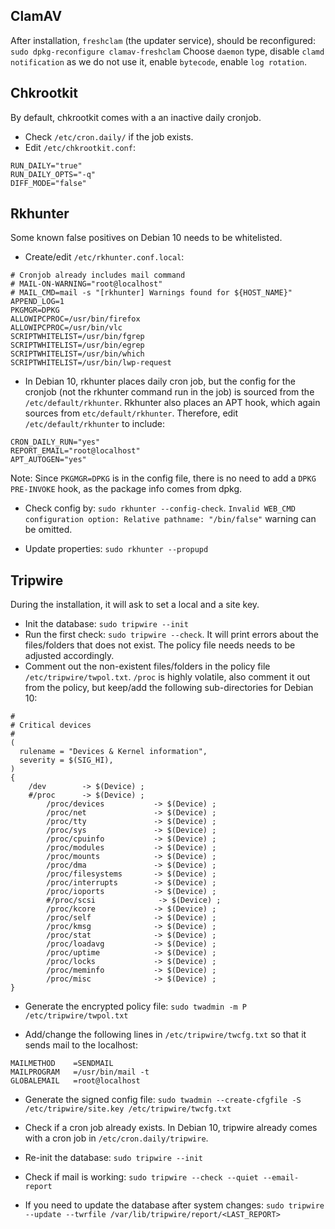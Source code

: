 ## ClamAV
After installation, `freshclam` (the updater service), should be reconfigured: `sudo dpkg-reconfigure clamav-freshclam`
Choose `daemon` type, disable `clamd notification` as we do not use it, enable `bytecode`, enable `log rotation`.

## Chkrootkit
By default, chkrootkit comes with a an inactive daily cronjob.
+ Check `/etc/cron.daily/` if the job exists.
+ Edit `/etc/chkrootkit.conf`:
```
RUN_DAILY="true"
RUN_DAILY_OPTS="-q"
DIFF_MODE="false"
```

## Rkhunter
Some known false positives on Debian 10 needs to be whitelisted.
+ Create/edit `/etc/rkhunter.conf.local`:
```
# Cronjob already includes mail command
# MAIL-ON-WARNING="root@localhost"
# MAIL_CMD=mail -s "[rkhunter] Warnings found for ${HOST_NAME}"
APPEND_LOG=1
PKGMGR=DPKG
ALLOWIPCPROC=/usr/bin/firefox
ALLOWIPCPROC=/usr/bin/vlc
SCRIPTWHITELIST=/usr/bin/fgrep
SCRIPTWHITELIST=/usr/bin/egrep
SCRIPTWHITELIST=/usr/bin/which
SCRIPTWHITELIST=/usr/bin/lwp-request
```

+ In Debian 10, rkhunter places daily cron job, but the config for the cronjob (not the rkhunter command run in the job) is sourced from the `/etc/default/rkhunter`. Rkhunter also places an APT hook, which again sources from `etc/default/rkhunter`. Therefore, edit `/etc/default/rkhunter` to include:

```
CRON_DAILY_RUN="yes"
REPORT_EMAIL="root@localhost"
APT_AUTOGEN="yes"
```
Note: Since `PKGMGR=DPKG` is in the config file, there is no need to add a `DPKG PRE-INVOKE` hook, as the package info comes from dpkg.

+ Check config by: `sudo rkhunter --config-check`.
`Invalid WEB_CMD configuration option: Relative pathname: "/bin/false"` warning can be omitted.

+ Update properties: `sudo rkhunter --propupd`

## Tripwire
During the installation, it will ask to set a local and a site key.

+ Init the database: `sudo tripwire --init`
+ Run the first check: `sudo tripwire --check`. It will print errors about the files/folders that does not exist. The policy file needs needs to be adjusted accordingly.
+ Comment out the non-existent files/folders in the policy file `/etc/tripwire/twpol.txt`. `/proc` is highly volatile, also comment it out from the policy, but keep/add the following sub-directories for Debian 10:
```
#
# Critical devices
#
(
  rulename = "Devices & Kernel information",
  severity = $(SIG_HI),
)
{
	/dev		-> $(Device) ;
	#/proc		-> $(Device) ;
        /proc/devices           -> $(Device) ;
        /proc/net               -> $(Device) ;
        /proc/tty               -> $(Device) ;
        /proc/sys               -> $(Device) ;
        /proc/cpuinfo           -> $(Device) ;
        /proc/modules           -> $(Device) ;
        /proc/mounts            -> $(Device) ;
        /proc/dma               -> $(Device) ;
        /proc/filesystems       -> $(Device) ;
        /proc/interrupts        -> $(Device) ;
        /proc/ioports           -> $(Device) ;
        #/proc/scsi              -> $(Device) ;
        /proc/kcore             -> $(Device) ;
        /proc/self              -> $(Device) ;
        /proc/kmsg              -> $(Device) ;
        /proc/stat              -> $(Device) ;
        /proc/loadavg           -> $(Device) ;
        /proc/uptime            -> $(Device) ;
        /proc/locks             -> $(Device) ;
        /proc/meminfo           -> $(Device) ;
        /proc/misc              -> $(Device) ;
}

```
+ Generate the encrypted policy file: `sudo twadmin -m P /etc/tripwire/twpol.txt`

+ Add/change the following lines in `/etc/tripwire/twcfg.txt` so that it sends mail to the localhost:
```
MAILMETHOD    =SENDMAIL
MAILPROGRAM   =/usr/bin/mail -t
GLOBALEMAIL   =root@localhost
```

+ Generate the signed config file: `sudo twadmin --create-cfgfile -S /etc/tripwire/site.key /etc/tripwire/twcfg.txt`

+ Check if a cron job already exists. In Debian 10, tripwire already comes with a cron job in `/etc/cron.daily/tripwire`.

+ Re-init the database: `sudo tripwire --init`

+ Check if mail is working: `sudo tripwire --check --quiet --email-report`

+ If you need to update the database after system changes: `sudo tripwire --update --twrfile /var/lib/tripwire/report/<LAST_REPORT>`

